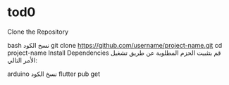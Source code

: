 # tod0


Clone the Repository

bash
نسخ الكود
git clone https://github.com/username/project-name.git
cd project-name
Install Dependencies
قم بتثبيت الحزم المطلوبة عن طريق تشغيل الأمر التالي:

arduino
نسخ الكود
flutter pub get
